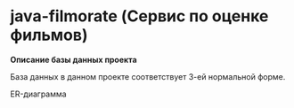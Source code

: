 # java-filmorate (Сервис по оценке фильмов)
**Описание базы данных проекта**

База данных в данном проекте соответствует 3-ей нормальной форме.

ER-диаграмма

